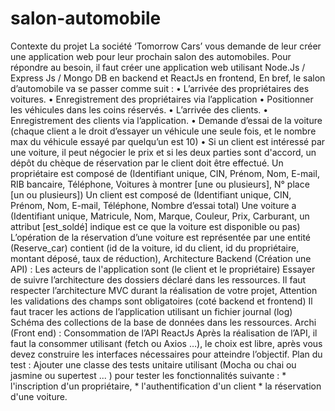 # salon-automobile
Contexte du projet  La société ‘Tomorrow Cars’ vous demande de leur créer une application web pour leur prochain salon des automobiles. Pour répondre au besoin, il faut créer une application web utilisant Node.Js / Express Js / Mongo DB en backend et ReactJs en frontend,  En bref, le salon d’automobile va se passer comme suit :  • L’arrivée des propriétaires des voitures.  • Enregistrement des propriétaires via l’application  • Positionner les véhicules dans les coins réservés.  • L’arrivée des clients.  • Enregistrement des clients via l’application.  • Demande d’essai de la voiture (chaque client a le droit d’essayer un véhicule une seule fois, et le nombre max du véhicule essayé par quelqu’un est 10)  • Si un client est intéressé par une voiture, il peut négocier le prix et si les deux parties sont d'accord, un dépôt du chèque de réservation par le client doit être effectué.  Un propriétaire est composé de (Identifiant unique, CIN, Prénom, Nom, E-mail, RIB bancaire, Téléphone, Voitures à montrer [une ou plusieurs], N° place [un ou plusieurs]) Un client est composé de (Identifiant unique, CIN, Prénom, Nom, E-mail, Téléphone, Nombre d’essai total) Une voiture a (Identifiant unique, Matricule, Nom, Marque, Couleur, Prix, Carburant, un attribut [est_soldé] indique est ce que la voiture est disponible ou pas) L’opération de la réservation d’une voiture est représentée par une entité (Reserve_car) contient (id de la voiture, id du client, id du propriétaire, montant déposé, taux de réduction),  Architecture Backend (Création une API) :      Les acteurs de l'application sont (le client et le propriétaire)     Essayer de suivre l’architecture des dossiers déclaré dans les ressources.     Il faut respecter l’architecture MVC durant la réalisation de votre projet,     Attention les validations des champs sont obligatoires (coté backend et frontend)     Il faut tracer les actions de l’application utilisant un fichier journal (log)     Schéma des collections de la base de données dans les ressources.  Archi (Front end) : Consommation de l’API ReactJs Après la réalisation de l’API, il faut la consommer utilisant (fetch ou Axios …), le choix est libre, après vous devez construire les interfaces nécessaires pour atteindre l’objectif.  ​  Plan du test :      Ajouter une classe des tests unitaire utilisant (Mocha ou chai ou jasmine ou supertest ... ) pour tester les fonctionnalités suivante :     * l'inscription d'un propriétaire,     * l'authentification d'un client     * la réservation d'une voiture.
